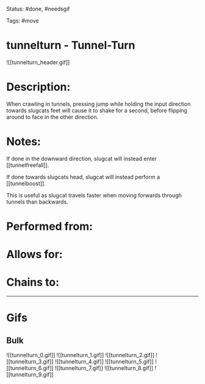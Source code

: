 Status: #done, #needsgif 

Tags: #move

# tunnelturn - Tunnel-Turn
![[tunnelturn_header.gif]]
# Description:
When crawling in tunnels, pressing jump while holding the input direction towards slugcats feet will cause it to shake for a second, before flipping around to face in the other direction. 

# Notes:
If done in the downward direction, slugcat will instead enter [[tunnelfreefall]].

If done towards slugcats head, slugcat will instead perform a [[tunnelboost]].

This is useful as slugcat travels faster when moving forwards through tunnels than backwards.

# Performed from:


# Allows for:


# Chains to:


___
# Gifs
## Bulk
![[tunnelturn_0.gif]]
![[tunnelturn_1.gif]]
![[tunnelturn_2.gif]]
![[tunnelturn_3.gif]]
![[tunnelturn_4.gif]]
![[tunnelturn_5.gif]]
![[tunnelturn_6.gif]]
![[tunnelturn_7.gif]]
![[tunnelturn_8.gif]]
![[tunnelturn_9.gif]]